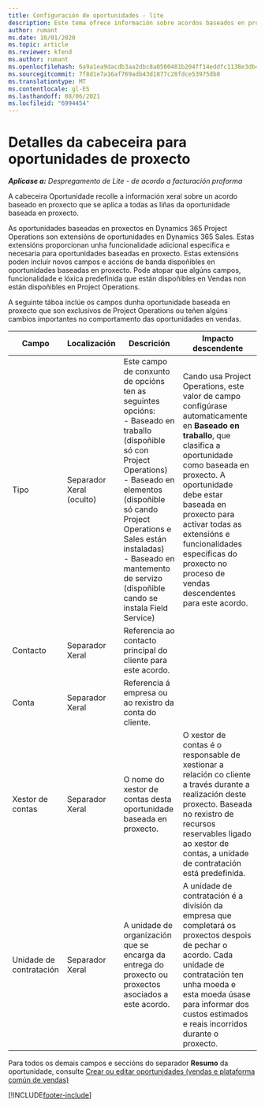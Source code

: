 ```yaml
---
title: Configuración de oportunidades - lite
description: Este tema ofrece información sobre acordos baseados en proxecto e liñas de oportunidade baseada en proxecto.
author: rumant
ms.date: 10/01/2020
ms.topic: article
ms.reviewer: kfend
ms.author: rumant
ms.openlocfilehash: 6a9a1ea9dacdb3aa2dbc8a0500481b204ff14eddfc1138e3db43ff568d7cd48b
ms.sourcegitcommit: 7f8d1e7a16af769adb43d1877c28fdce53975db8
ms.translationtype: MT
ms.contentlocale: gl-ES
ms.lasthandoff: 08/06/2021
ms.locfileid: "6994454"
---
```

# <a name="header-details-for-project-opportunities"></a>Detalles da cabeceira para oportunidades de proxecto

_**Aplícase a:** Despregamento de Lite - de acordo a facturación proforma_

A cabeceira Oportunidade recolle a información xeral sobre un acordo baseado en proxecto que se aplica a todas as liñas da oportunidade baseada en proxecto.

As oportunidades baseadas en proxectos en Dynamics 365 Project Operations son extensións de oportunidades en Dynamics 365 Sales. Estas extensións proporcionan unha funcionalidade adicional específica e necesaria para oportunidades baseadas en proxecto. Estas extensións poden incluír novos campos e accións de banda dispoñibles en oportunidades baseadas en proxecto. Pode atopar que algúns campos, funcionalidade e lóxica predefinida que están dispoñibles en Vendas non están dispoñibles en Project Operations.

A seguinte táboa inclúe os campos dunha oportunidade baseada en proxecto que son exclusivos de Project Operations ou teñen algúns cambios importantes no comportamento das oportunidades en vendas.

| **Campo** | **Localización** | **Descrición** | **Impacto descendente** |
| --- | --- | --- | --- |
| Tipo | Separador Xeral (oculto) | Este campo de conxunto de opcións ten as seguintes opcións:</br>- Baseado en traballo (dispoñible só con Project Operations)</br>- Baseado en elementos (dispoñible só cando Project Operations e Sales están instaladas)</br>- Baseado en mantemento de servizo (dispoñible cando se instala Field Service) | Cando usa Project Operations, este valor de campo configúrase automaticamente en **Baseado en traballo**, que clasifica a oportunidade como baseada en proxecto. A oportunidade debe estar baseada en proxecto para activar todas as extensións e funcionalidades específicas do proxecto no proceso de vendas descendentes para este acordo. |
| Contacto | Separador Xeral | Referencia ao contacto principal do cliente para este acordo. | |
| Conta | Separador Xeral | Referencia á empresa ou ao rexistro da conta do cliente. | |
| Xestor de contas | Separador Xeral | O nome do xestor de contas desta oportunidade baseada en proxecto. | O xestor de contas é o responsable de xestionar a relación co cliente a través durante a realización deste proxecto. Baseada no rexistro de recursos reservables ligado ao xestor de contas, a unidade de contratación está predefinida. |
| Unidade de contratación | Separador Xeral | A unidade de organización que se encarga da entrega do proxecto ou proxectos asociados a este acordo. | A unidade de contratación é a división da empresa que completará os proxectos despois de pechar o acordo. Cada unidade de contratación ten unha moeda e esta moeda úsase para informar dos custos estimados e reais incorridos durante o proxecto. |

Para todos os demais campos e seccións do separador **Resumo** da oportunidade, consulte [Crear ou editar oportunidades (vendas e plataforma común de vendas)](/dynamics365/sales-enterprise/create-edit-opportunity-sales)


[!INCLUDE[footer-include](../../includes/footer-banner.md)]
